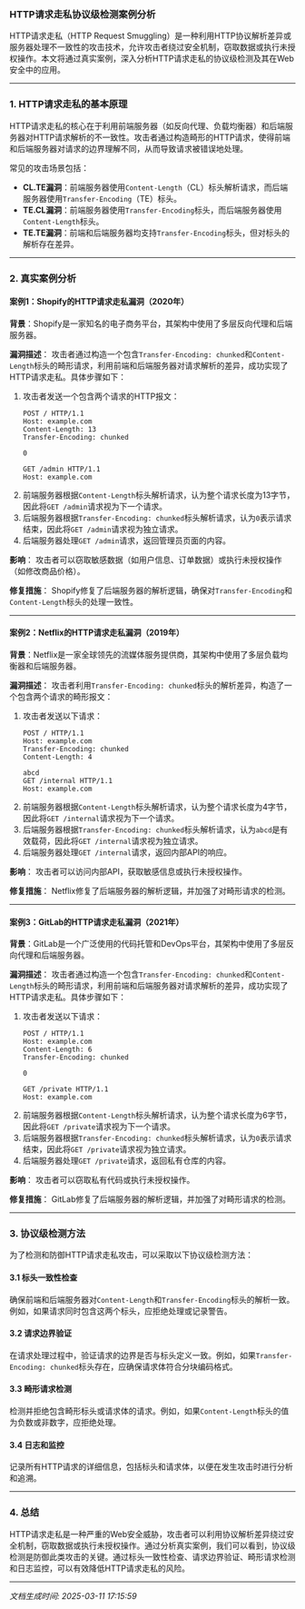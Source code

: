 ### HTTP请求走私协议级检测案例分析

HTTP请求走私（HTTP Request Smuggling）是一种利用HTTP协议解析差异或服务器处理不一致性的攻击技术，允许攻击者绕过安全机制，窃取数据或执行未授权操作。本文将通过真实案例，深入分析HTTP请求走私的协议级检测及其在Web安全中的应用。

---

### 1. HTTP请求走私的基本原理

HTTP请求走私的核心在于利用前端服务器（如反向代理、负载均衡器）和后端服务器对HTTP请求解析的不一致性。攻击者通过构造畸形的HTTP请求，使得前端和后端服务器对请求的边界理解不同，从而导致请求被错误地处理。

常见的攻击场景包括：
- **CL.TE漏洞**：前端服务器使用`Content-Length`（CL）标头解析请求，而后端服务器使用`Transfer-Encoding`（TE）标头。
- **TE.CL漏洞**：前端服务器使用`Transfer-Encoding`标头，而后端服务器使用`Content-Length`标头。
- **TE.TE漏洞**：前端和后端服务器均支持`Transfer-Encoding`标头，但对标头的解析存在差异。

---

### 2. 真实案例分析

#### 案例1：Shopify的HTTP请求走私漏洞（2020年）
**背景**：Shopify是一家知名的电子商务平台，其架构中使用了多层反向代理和后端服务器。

**漏洞描述**：
攻击者通过构造一个包含`Transfer-Encoding: chunked`和`Content-Length`标头的畸形请求，利用前端和后端服务器对请求解析的差异，成功实现了HTTP请求走私。具体步骤如下：
1. 攻击者发送一个包含两个请求的HTTP报文：
   ```
   POST / HTTP/1.1
   Host: example.com
   Content-Length: 13
   Transfer-Encoding: chunked

   0

   GET /admin HTTP/1.1
   Host: example.com
   ```
2. 前端服务器根据`Content-Length`标头解析请求，认为整个请求长度为13字节，因此将`GET /admin`请求视为下一个请求。
3. 后端服务器根据`Transfer-Encoding: chunked`标头解析请求，认为`0`表示请求结束，因此将`GET /admin`请求视为独立请求。
4. 后端服务器处理`GET /admin`请求，返回管理员页面的内容。

**影响**：
攻击者可以窃取敏感数据（如用户信息、订单数据）或执行未授权操作（如修改商品价格）。

**修复措施**：
Shopify修复了后端服务器的解析逻辑，确保对`Transfer-Encoding`和`Content-Length`标头的处理一致性。

---

#### 案例2：Netflix的HTTP请求走私漏洞（2019年）
**背景**：Netflix是一家全球领先的流媒体服务提供商，其架构中使用了多层负载均衡器和后端服务器。

**漏洞描述**：
攻击者利用`Transfer-Encoding: chunked`标头的解析差异，构造了一个包含两个请求的畸形报文：
1. 攻击者发送以下请求：
   ```
   POST / HTTP/1.1
   Host: example.com
   Transfer-Encoding: chunked
   Content-Length: 4

   abcd
   GET /internal HTTP/1.1
   Host: example.com
   ```
2. 前端服务器根据`Content-Length`标头解析请求，认为整个请求长度为4字节，因此将`GET /internal`请求视为下一个请求。
3. 后端服务器根据`Transfer-Encoding: chunked`标头解析请求，认为`abcd`是有效载荷，因此将`GET /internal`请求视为独立请求。
4. 后端服务器处理`GET /internal`请求，返回内部API的响应。

**影响**：
攻击者可以访问内部API，获取敏感信息或执行未授权操作。

**修复措施**：
Netflix修复了后端服务器的解析逻辑，并加强了对畸形请求的检测。

---

#### 案例3：GitLab的HTTP请求走私漏洞（2021年）
**背景**：GitLab是一个广泛使用的代码托管和DevOps平台，其架构中使用了多层反向代理和后端服务器。

**漏洞描述**：
攻击者通过构造一个包含`Transfer-Encoding: chunked`和`Content-Length`标头的畸形请求，利用前端和后端服务器对请求解析的差异，成功实现了HTTP请求走私。具体步骤如下：
1. 攻击者发送以下请求：
   ```
   POST / HTTP/1.1
   Host: example.com
   Content-Length: 6
   Transfer-Encoding: chunked

   0

   GET /private HTTP/1.1
   Host: example.com
   ```
2. 前端服务器根据`Content-Length`标头解析请求，认为整个请求长度为6字节，因此将`GET /private`请求视为下一个请求。
3. 后端服务器根据`Transfer-Encoding: chunked`标头解析请求，认为`0`表示请求结束，因此将`GET /private`请求视为独立请求。
4. 后端服务器处理`GET /private`请求，返回私有仓库的内容。

**影响**：
攻击者可以窃取私有代码或执行未授权操作。

**修复措施**：
GitLab修复了后端服务器的解析逻辑，并加强了对畸形请求的检测。

---

### 3. 协议级检测方法

为了检测和防御HTTP请求走私攻击，可以采取以下协议级检测方法：

#### 3.1 标头一致性检查
确保前端和后端服务器对`Content-Length`和`Transfer-Encoding`标头的解析一致。例如，如果请求同时包含这两个标头，应拒绝处理或记录警告。

#### 3.2 请求边界验证
在请求处理过程中，验证请求的边界是否与标头定义一致。例如，如果`Transfer-Encoding: chunked`标头存在，应确保请求体符合分块编码格式。

#### 3.3 畸形请求检测
检测并拒绝包含畸形标头或请求体的请求。例如，如果`Content-Length`标头的值为负数或非数字，应拒绝处理。

#### 3.4 日志和监控
记录所有HTTP请求的详细信息，包括标头和请求体，以便在发生攻击时进行分析和追溯。

---

### 4. 总结

HTTP请求走私是一种严重的Web安全威胁，攻击者可以利用协议解析差异绕过安全机制，窃取数据或执行未授权操作。通过分析真实案例，我们可以看到，协议级检测是防御此类攻击的关键。通过标头一致性检查、请求边界验证、畸形请求检测和日志监控，可以有效降低HTTP请求走私的风险。

---

*文档生成时间: 2025-03-11 17:15:59*






















